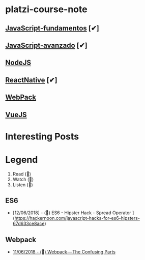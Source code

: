 # platzi-course-note

## [JavaScript-fundamentos](https://github.com/VGamezz19/platzi-course-notes/tree/master/JavaScript-fundamentos) [✔︎]

## [JavaScript-avanzado](https://github.com/VGamezz19/platzi-course-notes/tree/master/JavaScript-Avanzado) [✔︎]

## [NodeJS](https://github.com/VGamezz19/platzi-course-notes/tree/master/NodeJs)

## [ReactNative](https://github.com/VGamezz19/platzi-course-notes/tree/master/ReactNative) [✔︎]

## [WebPack](https://github.com/VGamezz19/platzi-course-notes/tree/master/WebPack)

## [VueJS](https://github.com/VGamezz19/platzi-course-notes/tree/master/Vue)

# Interesting Posts

# Legend

1.  Read (📄) 
1.  Watch (🎥)
1.  Listen (🎼)

## ES6

 - [12/06/2018] - (📄) ES6 - Hipster Hack - Spread Operator ](https://hackernoon.com/javascript-hacks-for-es6-hipsters-67d633ce8ace)
## Webpack

 - [ 11/06/2018 - (📄) Webpack — The Confusing Parts](https://medium.com/@rajaraodv/webpack-the-confusing-parts-58712f8fcad9)
